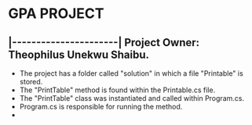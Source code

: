 # GPA PROJECT
|----------------------|
Project Owner: Theophilus Unekwu Shaibu.
---------------------------------------------

- The project has a folder called "solution" in which a file "Printable" is stored.
- The "PrintTable" method is found within the Printable.cs file.
- The "PrintTable" class was instantiated and called within Program.cs.
- Program.cs is responsible for running the method.
-
